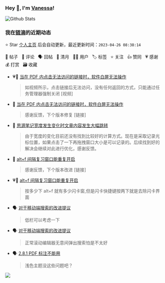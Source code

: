 ### Hey 👋, I'm [Vanessa](http://vanessa.b3log.org/)!

![Github Stats](https://github-readme-stats.vercel.app/api?username=Vanessa219&show_icons=true)

<!--events start -->

### 我在[链滴](https://ld246.com)的近期动态

⭐️ Star [个人主页](https://github.com/Vanessa219/Vanessa219) 后会自动更新，最近更新时间：`2023-04-26 08:38:14`

📝 帖子 &nbsp; 💬 评论 &nbsp; 🗣 回帖 &nbsp; 🌙 清月 &nbsp; 👨‍💻 用户 &nbsp; 🏷️ 标签 &nbsp; ⭐️ 关注 &nbsp; 👍 赞同 &nbsp; 💗 感谢 &nbsp; 💰 打赏 &nbsp; 🗃 收藏

* 💗📝 [当在 PDF 内点击无法访问的链接时，软件白屏无法操作](https://ld246.com/article/1682409477657)

  > 如视频所示，点击链接后无法访问，没有任何返回的方式，只能通过任务管理器强制关闭 [视频]
* 💬 [当在 PDF 内点击无法访问的链接时，软件白屏无法操作](https://ld246.com/article/1682409477657/comment/1682423156727#comments)

  > 感谢反馈，下个版本修复 [链接]
* 💬 [思源笔记宽度发生变化时文章内容发生大幅跳转](https://ld246.com/article/1682412185056/comment/1682417951814#comments)

  > 由于宽度的变化目前还没有找到比较好的计算方式。现在是采取记录光标位置，如果点击了一下再拖拽窗口大小是可以记录的。后续找到好的解决会继续对此进行优化，感谢反馈。
* 💬 [alt+f 间隔复习窗口能重复开启](https://ld246.com/article/1682403486848/comment/1682406673993#comments)

  > 感谢反馈，下个版本改进 [链接]
* 💗📝 [alt+f 间隔复习窗口能重复开启](https://ld246.com/article/1682403486848)

  > 按多少下 alt+f 就有多少闪卡窗,但是闪卡快捷键按两下就是去除闪卡界面
* 🗣 [对于移动端搜索的改进提议](https://ld246.com/article/1682242761514/comment/1682247912304#comments)

  > 低栏可以考虑一下
* 🗣 [对于移动端搜索的改进提议](https://ld246.com/article/1682242761514/comment/1682248390164#comments)

  > 正常滚动编辑器无意间弹出搜索怕是不太好
* 🗣 [2.8.1 PDF 标注不能用](https://ld246.com/article/1680079869375/comment/1682306194946#comments)

  > 浅色主题没这些问题吧？


<!--events end -->

<a title="Hits" target="_blank" href="https://github.com/Vanessa219/Vanessa219"><img src="https://hits.b3log.org/Vanessa219/Vanessa219.svg"></a>
